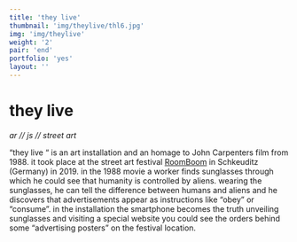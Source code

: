 ```yaml
---
title: 'they live'
thumbnail: 'img/theylive/thl6.jpg'
img: 'img/theylive'
weight: '2'
pair: 'end'
portfolio: 'yes'
layout: ''
---
```


# they live

*ar // js // street art*  

“they live “ is an art installation and an homage to John Carpenters film from 1988. 
it took place at the street art festival [RoomBoom](https://roomboom.net) in Schkeuditz (Germany) in 2019. in the 1988 movie a worker finds sunglasses through which he could see that humanity is controlled by aliens. 
wearing the sunglasses, he can tell the difference between humans and aliens and he discovers that advertisements appear as instructions like “obey” or “consume”. 
in the installation the  smartphone becomes the truth unveiling sunglasses and visiting a  special website you could see the orders behind some “advertising posters” on the festival location.



